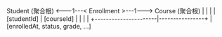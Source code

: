 Student (聚合根) <---1---< Enrollment >---1---> Course (聚合根)
      |                      |                |
      |  [studentId]         |   [courseId]   |
      |                      |                |
      +----------------------|----------------+
                             |
                         [enrolledAt, status, grade, ...]